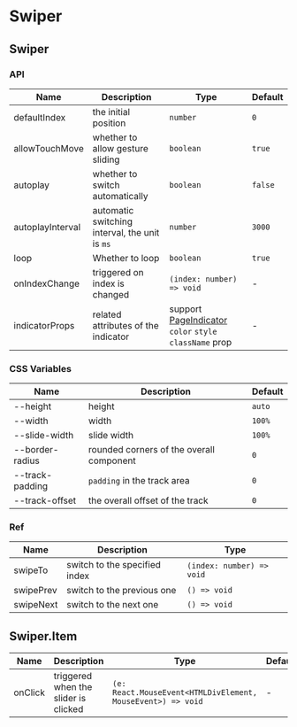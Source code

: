 # Swiper

<code src="./demos/demo1.tsx"></code>

## Swiper

### API

| Name             | Description                                    | Type                                                                       | Default |
| ---------------- | ---------------------------------------------- | -------------------------------------------------------------------------- | ------- |
| defaultIndex     | the initial position                           | `number`                                                                   | `0`     |
| allowTouchMove   | whether to allow gesture sliding               | `boolean`                                                                  | `true`  |
| autoplay         | whether to switch automatically                | `boolean`                                                                  | `false` |
| autoplayInterval | automatic switching interval, the unit is `ms` | `number`                                                                   | `3000`  |
| loop             | Whether to loop                                | `boolean`                                                                  | `true`  |
| onIndexChange    | triggered on index is changed                  | `(index: number) => void`                                                  | -       |
| indicatorProps   | related attributes of the indicator            | support [PageIndicator](./page-indicator) `color` `style` `className` prop | -       |

### CSS Variables

| Name            | Description                              | Default |
| --------------- | ---------------------------------------- | ------- |
| --height        | height                                   | `auto`  |
| --width         | width                                    | `100%`  |
| --slide-width   | slide width                              | `100%`  |
| --border-radius | rounded corners of the overall component | `0`     |
| --track-padding | `padding` in the track area              | `0`     |
| --track-offset  | the overall offset of the track          | `0`     |

### Ref

| Name      | Description                   | Type                      |
| --------- | ----------------------------- | ------------------------- |
| swipeTo   | switch to the specified index | `(index: number) => void` |
| swipePrev | switch to the previous one    | `() => void`              |
| swipeNext | switch to the next one        | `() => void`              |

## Swiper.Item

| Name    | Description                          | Type                                                        | Default |
| ------- | ------------------------------------ | ----------------------------------------------------------- | ------- |
| onClick | triggered when the slider is clicked | `(e: React.MouseEvent<HTMLDivElement, MouseEvent>) => void` | -       |
